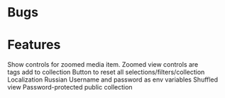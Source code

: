 # Bugs

# Features
Show controls for zoomed media item. Zoomed view controls are  
    tags
    add to collection
Button to reset all selections/filters/collection
Localization
    Russian
Username and password as env variables
Shuffled view
Password-protected public collection

